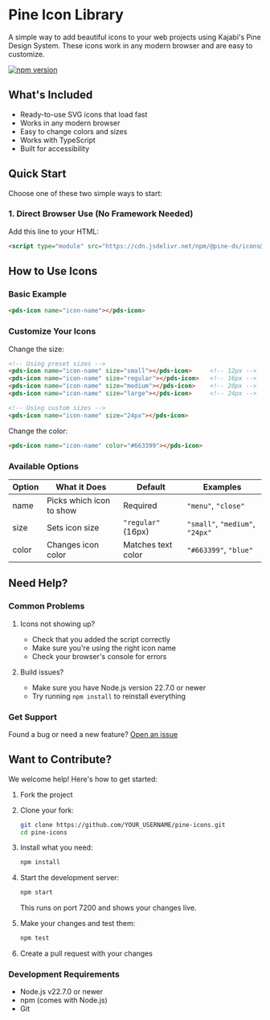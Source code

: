 # Pine Icon Library

A simple way to add beautiful icons to your web projects using Kajabi's Pine Design System. These icons work in any modern browser and are easy to customize.

[![npm version](https://badge.fury.io/js/%40pine-ds%2Ficons.svg)](https://badge.fury.io/js/%40pine-ds%2Ficons)

## What's Included
- Ready-to-use SVG icons that load fast
- Works in any modern browser
- Easy to change colors and sizes
- Works with TypeScript
- Built for accessibility

## Quick Start

Choose one of these two simple ways to start:

### 1. Direct Browser Use (No Framework Needed)

Add this line to your HTML:
```html
<script type="module" src="https://cdn.jsdelivr.net/npm/@pine-ds/icons@latest/dist/pds-icons/pds-icons.esm.js"></script>
```

## How to Use Icons

### Basic Example
```html
<pds-icon name="icon-name"></pds-icon>
```

### Customize Your Icons

Change the size:
```html
<!-- Using preset sizes -->
<pds-icon name="icon-name" size="small"></pds-icon>     <!-- 12px -->
<pds-icon name="icon-name" size="regular"></pds-icon>   <!-- 16px -->
<pds-icon name="icon-name" size="medium"></pds-icon>    <!-- 20px -->
<pds-icon name="icon-name" size="large"></pds-icon>     <!-- 24px -->

<!-- Using custom sizes -->
<pds-icon name="icon-name" size="24px"></pds-icon>
```

Change the color:
```html
<pds-icon name="icon-name" color="#663399"></pds-icon>
```

### Available Options

| Option | What it Does | Default | Examples |
|--------|-------------|---------|-----------|
| name   | Picks which icon to show | Required | `"menu"`, `"close"` |
| size   | Sets icon size | `"regular"` (16px) | `"small"`, `"medium"`, `"24px"` |
| color  | Changes icon color | Matches text color | `"#663399"`, `"blue"` |

## Need Help?

### Common Problems

1. Icons not showing up?
   - Check that you added the script correctly
   - Make sure you're using the right icon name
   - Check your browser's console for errors

2. Build issues?
   - Make sure you have Node.js version 22.7.0 or newer
   - Try running `npm install` to reinstall everything

### Get Support

Found a bug or need a new feature? [Open an issue](https://github.com/Kajabi/pine-icons/issues/new)

## Want to Contribute?

We welcome help! Here's how to get started:

1. Fork the project
2. Clone your fork:
   ```bash
   git clone https://github.com/YOUR_USERNAME/pine-icons.git
   cd pine-icons
   ```
3. Install what you need:
   ```bash
   npm install
   ```
4. Start the development server:
   ```bash
   npm start
   ```
   This runs on port 7200 and shows your changes live.

5. Make your changes and test them:
   ```bash
   npm test
   ```

6. Create a pull request with your changes

### Development Requirements

- Node.js v22.7.0 or newer
- npm (comes with Node.js)
- Git

